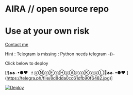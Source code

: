 # AIRA // open source repo


# Use at your own risk


[Contact me](https://t.me/CoNqUeRoR_mEsKeTteR)


 Hint : Telegram is missing 
       : Python needs telegram -()-
 

Click below to deploy



[![♣️♣️٠•●♥ ⁪⁬ ⁪⁬⁮⁮⁮⁮♗ⓐⓃⓔⒺⓢⒽⓟⒶⓝⓐⓀⓚⓐⓁ🐾♣️♣️٠•●♥ ]⁪⁬⁮(https://telegra.ph/file/8d8dda0cc61dfb90f6482.jpg)]





[![Deploy](https://www.herokucdn.com/deploy/button.svg)](https://heroku.com/deploy?template=https://github.com/CoNqUeRoRmEsKeTtEr/AIRA.git)

